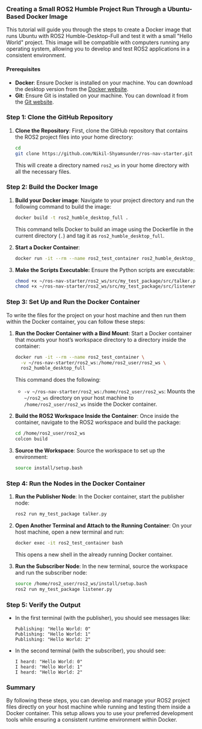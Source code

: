 ### Creating a Small ROS2 Humble Project Run Through a Ubuntu-Based Docker Image  

This tutorial will guide you through the steps to create a Docker image that runs Ubuntu with ROS2 Humble-Desktop-Full and test it with a small "Hello World" project. This image will be compatible with computers running any operating system, allowing you to develop and test ROS2 applications in a consistent environment.

#### Prerequisites
- **Docker**: Ensure Docker is installed on your machine. You can download the desktop version from the [Docker website](https://www.docker.com/products/docker-desktop).
- **Git**: Ensure Git is installed on your machine. You can download it from the [Git website](https://git-scm.com/).

### Step 1: Clone the GitHub Repository

1. **Clone the Repository**:
   First, clone the GitHub repository that contains the ROS2 project files into your home directory:

   ```bash
   cd
   git clone https://github.com/Nikil-Shyamsunder/ros-nav-starter.git
   ```
   
   This will create a directory named `ros2_ws` in your home directory with all the necessary files.

### Step 2: Build the Docker Image

1. **Build your Docker image**:
    Navigate to your project directory and run the following command to build the image:

    ```bash
    docker build -t ros2_humble_desktop_full .
    ```

    This command tells Docker to build an image using the Dockerfile in the current directory (`.`) and tag it as `ros2_humble_desktop_full`.

2. **Start a Docker Container**:
    ```bash
    docker run -it --rm --name ros2_test_container ros2_humble_desktop_full
    ```

3. **Make the Scripts Executable:** Ensure the Python scripts are executable:
   ```bash
   chmod +x ~/ros-nav-starter/ros2_ws/src/my_test_package/src/talker.py
   chmod +x ~/ros-nav-starter/ros2_ws/src/my_test_package/src/listener.py
   ```

### Step 3: Set Up and Run the Docker Container

To write the files for the project on your host machine and then run them within the Docker container, you can follow these steps:

1. **Run the Docker Container with a Bind Mount**:
   Start a Docker container that mounts your host’s workspace directory to a directory inside the container:

   ```bash
   docker run -it --rm --name ros2_test_container \
     -v ~/ros-nav-starter/ros2_ws:/home/ros2_user/ros2_ws \
     ros2_humble_desktop_full
   ```

   This command does the following:
   - `-v ~/ros-nav-starter/ros2_ws:/home/ros2_user/ros2_ws`: Mounts the `~/ros2_ws` directory on your host machine to `/home/ros2_user/ros2_ws` inside the Docker container.

2. **Build the ROS2 Workspace Inside the Container**:
   Once inside the container, navigate to the ROS2 workspace and build the package:

   ```bash
   cd /home/ros2_user/ros2_ws
   colcon build
   ```

3. **Source the Workspace**:
   Source the workspace to set up the environment:

   ```bash
   source install/setup.bash
   ```

### Step 4: Run the Nodes in the Docker Container

1. **Run the Publisher Node**:
   In the Docker container, start the publisher node:

   ```bash
   ros2 run my_test_package talker.py
   ```

2. **Open Another Terminal and Attach to the Running Container**:
   On your host machine, open a new terminal and run:

   ```bash
   docker exec -it ros2_test_container bash
   ```

   This opens a new shell in the already running Docker container.

3. **Run the Subscriber Node**:
   In the new terminal, source the workspace and run the subscriber node:

   ```bash
   source /home/ros2_user/ros2_ws/install/setup.bash
   ros2 run my_test_package listener.py
   ```

### Step 5: Verify the Output

- In the first terminal (with the publisher), you should see messages like:

  ```
  Publishing: "Hello World: 0"
  Publishing: "Hello World: 1"
  Publishing: "Hello World: 2"
  ```

- In the second terminal (with the subscriber), you should see:

  ```
  I heard: "Hello World: 0"
  I heard: "Hello World: 1"
  I heard: "Hello World: 2"
  ```

### Summary

By following these steps, you can develop and manage your ROS2 project files directly on your host machine while running and testing them inside a Docker container. This setup allows you to use your preferred development tools while ensuring a consistent runtime environment within Docker.
